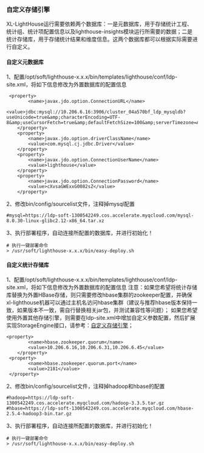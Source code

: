 ### 自定义存储引擎

XL-LightHouse运行需要依赖两个数据库：一是元数据库，用于存储统计工程、统计组、统计项配置信息以及lighthouse-insights模块运行所需要的数据；二是统计存储库，用于存储统计结果和维度信息。这两个数据库都可以根据实际需要进行自定义。

#### 自定义元数据库

1、配置/opt/soft/lighthouse-x.x.x/bin/templates/lighthouse/conf/ldp-site.xml，将如下信息修改为外置数据库的配置信息

```
 <property>
        <name>javax.jdo.option.ConnectionURL</name>
        <value>jdbc:mysql://10.206.6.16:3906/cluster_04a570bf_ldp_mysqldb?useUnicode=true&amp;characterEncoding=UTF-8&amp;useCursorFetch=true&amp;defaultFetchSize=100&amp;serverTimezone=Asia/Shanghai</value>
    </property>
    <property>
        <name>javax.jdo.option.driverClassName</name>
        <value>com.mysql.cj.jdbc.Driver</value>
    </property>
    <property>
        <name>javax.jdo.option.ConnectionUserName</name>
        <value>lighthouse</value>
    </property>
    <property>
        <name>javax.jdo.option.ConnectionPassword</name>
        <value>cXvsaGWExxG0082sZ</value>
    </property>
```

2、修改bin/config/sourcelist文件，注释掉mysql配置
```
#mysql=https://ldp-soft-1300542249.cos.accelerate.myqcloud.com/mysql-8.0.30-linux-glibc2.12-x86_64.tar.xz
```
3、执行部署程序，自动连接所配置的数据库，并进行初始化！

```
# 执行一键部署命令
> /usr/soft/lighthouse-x.x.x/bin/easy-deploy.sh
```

#### 自定义统计存储库

1、配置/opt/soft/lighthouse-x.x.x/bin/templates/lighthouse/conf/ldp-site.xml，将如下信息修改为外置数据库的配置信息
注意：如果您希望将统计存储库替换为外置HBase存储，则只需要修改hbase集群的zookeeper配置，并确保xl-lighthouse机器可以通过主机名访问hbase集群（建议与推荐hbase版本保持一致，如果版本不一致，需自行替换相关jar包，并测试兼容性等问题）；
如果您希望使用外置其他存储引擎，则需要在ldp-site.xml中增加自定义参数配置，然后扩展实现StorageEngine接口，请参考：[自定义存储引擎](/zh/extend/自定义存储引擎.md)；
```
<property>
        <name>hbase.zookeeper.quorum</name>
        <value>10.206.6.16,10.206.6.31,10.206.6.45</value>
    </property>
 <property>
        <name>hbase.zookeeper.quorum.port</name>
        <value>2181</value>
 </property>
```

2、修改bin/config/sourcelist文件，注释掉hadoop和hbase的配置
```
#hadoop=https://ldp-soft-1300542249.cos.accelerate.myqcloud.com/hadoop-3.3.5.tar.gz
#hbase=https://ldp-soft-1300542249.cos.accelerate.myqcloud.com/hbase-2.5.4-hadoop3-bin.tar.gz
```

3、执行部署程序，自动连接所配置的数据库，并进行初始化！

```
# 执行一键部署命令
> /usr/soft/lighthouse-x.x.x/bin/easy-deploy.sh
```